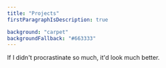```yaml
---
title: "Projects"
firstParagraphIsDescription: true

background: "carpet"
backgroundFallback: "#663333"
---
```


If I didn't procrastinate so much, it'd look much better.
